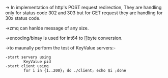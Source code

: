 -> In implementation of http's POST request redirection, They are handling only for status code 302 and 303 but for GET 
request they are handling for 30x status code.

->zmq can hanlde message of any size.

->encoding/binay is used for int64 to []byte conversion.

->to maunally perform the test of KeyValue servers:-
    
    -start servers using 
            KeyValue pid
    -start client using 
            for i in {1..200}; do ./client; echo $i ;done
